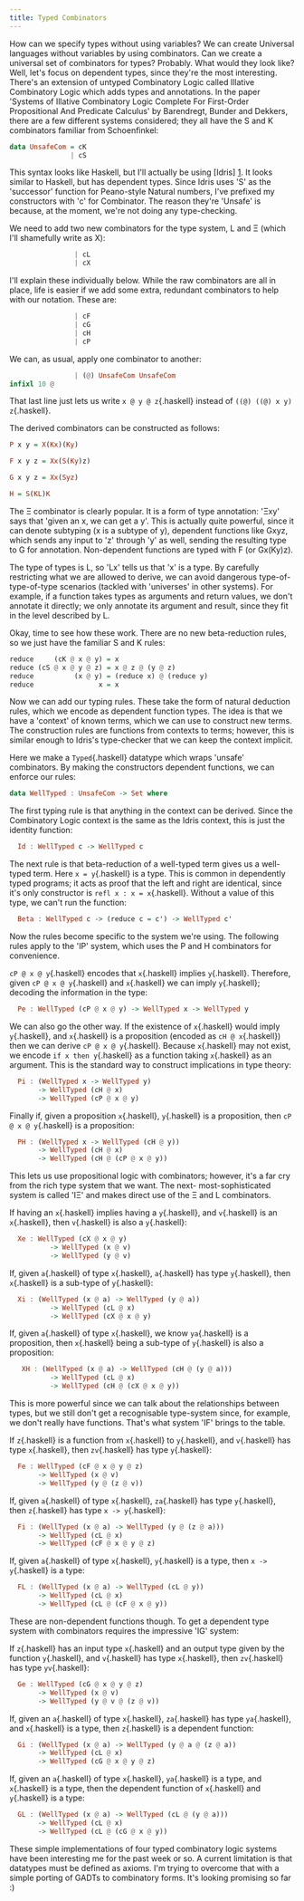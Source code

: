 ```yaml
---
title: Typed Combinators
---
```

How can we specify types without using variables? We can create
Universal languages without variables by using combinators. Can
we create a universal set of combinators for types? Probably.
What would they look like? Well, let's focus on dependent types,
since they're the most interesting. There's an extension of
untyped Combinatory Logic called Illative Combinatory Logic
which adds types and annotations. In the paper 'Systems of
Illative Combinatory Logic Complete For First-Order
Propositional And Predicate Calculus' by Barendregt, Bunder and
Dekkers, there are a few different systems considered; they all
have the S and K combinators familiar from Schoenfinkel:

```haskell
data UnsafeCom = cK
               | cS
```

This syntax looks like Haskell, but I'll actually be using
[Idris] [1]. It looks similar to Haskell, but has dependent types.
Since Idris uses 'S' as the 'successor' function for Peano-style
Natural numbers, I've prefixed my constructors with 'c' for
Combinator. The reason they're 'Unsafe' is because, at the moment,
we're not doing any type-checking.

[1]: http://idris-lang.org

We need to add two new combinators for the type system, L and
&Xi; (which I'll shamefully write as X):

```haskell
                | cL
                | cX
```

I'll explain these individually below. While the raw combinators
are all in place, life is easier if we add some extra,
redundant combinators to help with our notation. These are:

```haskell
                | cF
                | cG
                | cH
                | cP
```

We can, as usual, apply one combinator to another:

```haskell
                | (@) UnsafeCom UnsafeCom
infixl 10 @
```

That last line just lets us write `x @ y @ z`{.haskell} instead of
`((@) ((@) x y) z`{.haskell}.

The derived combinators can be constructed as follows:

```haskell
P x y = X(Kx)(Ky)

F x y z = Xx(S(Ky)z)

G x y z = Xx(Syz)

H = S(KL)K
```

The &Xi; combinator is clearly popular. It is a form of type
annotation: '&Xi;xy' says that 'given an x, we can get a y'. This is
actually quite powerful, since it can denote subtyping (x is a
subtype of y), dependent functions like Gxyz, which sends any input
to 'z' through 'y' as well, sending the resulting type to G for
annotation. Non-dependent functions are typed with F (or Gx(Ky)z).

The type of types is L, so 'Lx' tells us that 'x' is a type. By
carefully restricting what we are allowed to derive, we can
avoid dangerous type-of-type-of-type scenarios (tackled with
'universes' in other systems). For example, if a function takes
types as arguments and return values, we don't annotate it
directly; we only annotate its argument and result, since they
fit in the level described by L.

Okay, time to see how these work. There are no new
beta-reduction rules, so we just have the familiar S and K
rules:

```haskell
reduce     (cK @ x @ y) = x
reduce (cS @ x @ y @ z) = x @ z @ (y @ z)
reduce          (x @ y) = (reduce x) @ (reduce y)
reduce                x = x
```

Now we can add our typing rules. These take the form of natural
deduction rules, which we encode as dependent function types.
The idea is that we have a 'context' of known terms, which we
can use to construct new terms. The construction rules are
functions from contexts to terms; however, this is similar
enough to Idris's type-checker that we can keep the context
implicit.

Here we make a `Typed`{.haskell} datatype which wraps 'unsafe'
combinators. By making the constructors dependent functions, we
can enforce our rules:

```haskell
data WellTyped : UnsafeCom -> Set where
```

The first typing rule is that anything in the context can be
derived. Since the Combinatory Logic context is the same as the
Idris context, this is just the identity function:

```haskell
  Id : WellTyped c -> WellTyped c
```

The next rule is that beta-reduction of a well-typed term gives
us a well-typed term. Here `x = y`{.haskell} is a type. This is
common in dependently typed programs; it acts as proof that the
left and right are identical, since it's only constructor is
`refl x : x = x`{.haskell}. Without a value of this type, we
can't run the function:

```haskell
  Beta : WellTyped c -> (reduce c = c') -> WellTyped c'
```

Now the rules become specific to the system we're using. The
following rules apply to the 'IP' system, which uses the P and H
combinators for convenience.

`cP @ x @ y`{.haskell} encodes that `x`{.haskell} implies
`y`{.haskell}. Therefore, given `cP @ x @ y`{.haskell} and
`x`{.haskell} we can imply `y`{.haskell}; decoding the information
in the type:

```haskell
  Pe : WellTyped (cP @ x @ y) -> WellTyped x -> WellTyped y
```

We can also go the other way. If the existence of `x`{.haskell}
would imply `y`{.haskell}, and `x`{.haskell} is a proposition
(encoded as `cH @ x`{.haskell}) then we can derive
`cP @ x @ y`{.haskell}. Because `x`{.haskell} may not exist, we
encode `if x then y`{.haskell} as a function taking `x`{.haskell}
as an argument. This is the standard way to construct implications
in type theory:

```haskell
  Pi : (WellTyped x -> WellTyped y)
       -> WellTyped (cH @ x)
       -> WellTyped (cP @ x @ y)
```

Finally if, given a proposition `x`{.haskell}, `y`{.haskell} is a
proposition, then `cP @ x @ y`{.haskell} is a proposition:

```haskell
  PH : (WellTyped x -> WellTyped (cH @ y))
       -> WellTyped (cH @ x)
       -> WellTyped (cH @ (cP @ x @ y))
```

This lets us use propositional logic with combinators; however,
it's a far cry from the rich type system that we want. The next-
most-sophisticated system is called 'I&Xi;' and makes direct use
of the &Xi; and L combinators.

If having an `x`{.haskell} implies having a `y`{.haskell}, and
`v`{.haskell} is an `x`{.haskell}, then `v`{.haskell} is also a
`y`{.haskell}:

```haskell
  Xe : WellTyped (cX @ x @ y)
          -> WellTyped (x @ v)
          -> WellTyped (y @ v)
```

If, given `a`{.haskell} of type `x`{.haskell}, `a`{.haskell} has
type `y`{.haskell}, then `x`{.haskell} is a sub-type of
`y`{.haskell}:

```haskell
  Xi : (WellTyped (x @ a) -> WellTyped (y @ a))
          -> WellTyped (cL @ x)
          -> WellTyped (cX @ x @ y)
```

If, given `a`{.haskell} of type `x`{.haskell}, we know
`ya`{.haskell} is a proposition, then `x`{.haskell} being a
sub-type of `y`{.haskell} is also a proposition:

```haskell
   XH : (WellTyped (x @ a) -> WellTyped (cH @ (y @ a)))
          -> WellTyped (cL @ x)
          -> WellTyped (cH @ (cX @ x @ y))
```

This is more powerful since we can talk about the relationships
between types, but we still don't get a recognisable type-system
since, for example, we don't really have functions. That's what
system 'IF' brings to the table.

If `z`{.haskell} is a function from `x`{.haskell} to
`y`{.haskell}, and `v`{.haskell} has type `x`{.haskell}, then
`zv`{.haskell} has type `y`{.haskell}:

```haskell
  Fe : WellTyped (cF @ x @ y @ z)
       -> WellTyped (x @ v)
       -> WellTyped (y @ (z @ v))
```

If, given `a`{.haskell} of type `x`{.haskell}, `za`{.haskell} has
type `y`{.haskell}, then `z`{.haskell} has type `x -> y`{.haskell}:

```haskell
  Fi : (WellTyped (x @ a) -> WellTyped (y @ (z @ a)))
       -> WellTyped (cL @ x)
       -> WellTyped (cF @ x @ y @ z)
```

If, given `a`{.haskell} of type `x`{.haskell}, `y`{.haskell} is a
type, then `x -> y`{.haskell} is a type:

```haskell
  FL : (WellTyped (x @ a) -> WellTyped (cL @ y))
       -> WellTyped (cL @ x)
       -> WellTyped (cL @ (cF @ x @ y))
```

These are non-dependent functions though. To get a dependent
type system with combinators requires the impressive 'IG'
system:

If `z`{.haskell} has an input type `x`{.haskell} and an output type
given by the function `y`{.haskell}, and `v`{.haskell} has type
`x`{.haskell}, then `zv`{.haskell} has type `yv`{.haskell}:

```haskell
  Ge : WellTyped (cG @ x @ y @ z)
       -> WellTyped (x @ v)
       -> WellTyped (y @ v @ (z @ v))
```

If, given an `a`{.haskell} of type `x`{.haskell}, `za`{.haskell} has
type `ya`{.haskell}, and `x`{.haskell} is a type, then `z`{.haskell}
is a dependent function:

```haskell
  Gi : (WellTyped (x @ a) -> WellTyped (y @ a @ (z @ a))
       -> WellTyped (cL @ x)
       -> WellTyped (cG @ x @ y @ z)
```

If, given an `a`{.haskell} of type `x`{.haskell}, `ya`{.haskell} is
a type, and `x`{.haskell} is a type, then the dependent function of
`x`{.haskell} and `y`{.haskell} is a type:

```haskell
  GL : (WellTyped (x @ a) -> WellTyped (cL @ (y @ a)))
       -> WellTyped (cL @ x)
       -> WellTyped (cL @ (cG @ x @ y))
```

These simple implementations of four typed combinatory logic
systems have been interesting me for the past week or so. A
current limitation is that datatypes must be defined as axioms.
I'm trying to overcome that with a simple porting of GADTs to
combinatory forms. It's looking promising so far :)
